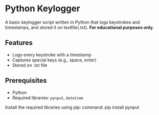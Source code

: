 # Python Keylogger

A basic keylogger script written in Python that logs keystrokes and timestamps, and stored it on textfile(.txt). 
**For educational purposes only.**

## Features

- Logs every keystroke with a timestamp
- Captures special keys (e.g., space, enter)
- Stored on .txt file

## Prerequisites

- Python
- Required libraries: `pynput`, `datetime`

Install the required libraries using pip:
command:
pip install pynput
